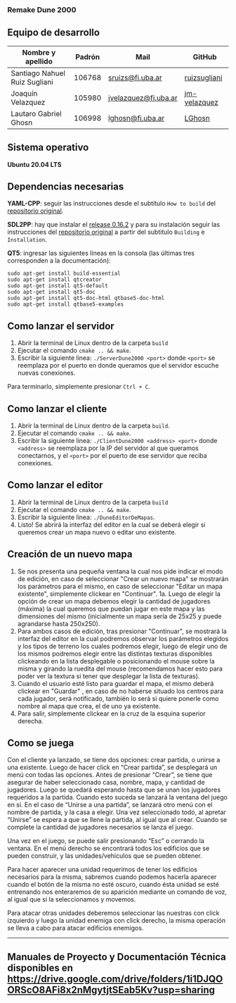 ### Remake Dune 2000

## Equipo de desarrollo

| Nombre y apellido | Padrón | Mail | GitHub |
|-------------------|--------|------|--------|
| Santiago Nahuel Ruiz Sugliani | 106768 | sruizs@fi.uba.ar | [ruizsugliani](https://github.com/ruizsugliani) |
| Joaquín Velazquez | 105980 | jvelazquez@fi.uba.ar | [jm-velazquez](https://github.com/jm-velazquez) |
| Lautaro Gabriel Ghosn | 106998 | lghosn@fi.uba.ar | [LGhosn](https://github.com/LGhosn) |

## Sistema operativo
**Ubuntu 20.04 LTS**

## Dependencias necesarias
**YAML-CPP**: seguir las instrucciones desde el subtítulo `How to build` del [repositorio original](https://github.com/jbeder/yaml-cpp).

**SDL2PP**: hay que instalar el [release 0.16.2](https://github.com/libSDL2pp/libSDL2pp/releases/tag/0.16.2) y para su instalación seguir las instrucciones del [repositorio original](https://github.com/libSDL2pp/libSDL2pp) a partir del subtitulo `Building` e `Installation`.

**QT5**: ingresar las siguientes líneas en la consola (las últimas tres corresponden a la documentación):
```
sudo apt-get install build-essential
sudo apt-get install qtcreator
sudo apt-get install qt5-default
sudo apt-get install qt5-doc
sudo apt-get install qt5-doc-html qtbase5-doc-html
sudo apt-get install qtbase5-examples
```

## Como lanzar el servidor
1. Abrir la terminal de Linux dentro de la carpeta `build`
2. Ejecutar el comando `cmake .. && make`.
3. Escribir la siguiente linea: ```./ServerDune2000 <port>``` donde `<port>` se reemplaza por el puerto en donde queramos que el servidor escuche nuevas conexiones.

Para terminarlo, simplemente presionar `Ctrl + C`.

## Como lanzar el cliente
1. Abrir la terminal de Linux dentro de la carpeta `build`.
2. Ejecutar el comando ```cmake .. && make```.
3. Escribir la siguiente linea: ```./ClientDune2000 <address> <port>``` donde `<address>` se reemplaza por la IP del servidor al que queramos conectarnos, y el `<port>` por el puerto de ese servidor que reciba conexiones.

## Como lanzar el editor
1. Abrir la terminal de Linux dentro de la carpeta `build`
2. Ejecutar el comando ```cmake .. && make```.
3. Escribir la siguiente linea: ```./DuneEditorDeMapas```.
4. Listo! Se abrirá la interfaz del editor en la cual se deberá elegir si queremos crear un mapa nuevo o editar uno existente.

## Creación de un nuevo mapa
1. Se nos presenta una pequeña ventana la cual nos pide indicar el modo de edición, en caso de seleccionar "Crear un nuevo mapa" se mostrarán los parámetros para el mismo, en caso de seleccionar "Editar un mapa existente", simplemente clickear en "Continuar".
1a. Luego de elegir la opción de crear un mapa debemos elegir la cantidad de jugadores (máxima) la cual queremos que puedan jugar en este mapa y las dimensiones del mismo (inicialmente un mapa sería de 25x25 y puede agrandarse hasta 250x250).
2. Para ambos casos de edición, tras presionar "Continuar", se mostrará la interfaz del editor en la cual podremos observar los parámetros elegidos y los tipos de terreno los cuales podremos elegir, luego de elegir uno de los mismos podremos elegir entre las distintas texturas disponibles clickeando en la lista desplegable o posicionando el mouse sobre la misma y girando la ruedita del mouse (recomendamos hacer esto para poder ver la textura si tener que desplegar la lista de texturas).
3. Cuando el usuario esté listo para guardar el mapa, el mismo deberá clickear en "Guardar" , en caso de no haberse situado los centros para cada jugador, será notificado, también lo será si quiere ponerle como nombre al mapa que crea, el de uno ya existente.
4. Para salir, simplemente clickear en la cruz de la esquina superior derecha.

## Como se juega
Con el cliente ya lanzado, se tiene dos opciones: crear partida, o unirse a una existente.
Luego de hacer click en “Crear partida”, se desplegará un menú con todas las opciones. Antes de presionar “Crear”, se tiene que asegurar de haber seleccionado casa, nombre, mapa, y cantidad de jugadores. Luego se quedará esperando hasta que se unan los jugadores requeridos a la partida. Cuando esto suceda se lanzará la ventana del juego en sí.
En el caso de “Unirse a una partida”, se lanzará otro menú con el nombre de partida, y la casa a elegir. Una vez seleccionado todo, al apretar “Unirse” se espera a que se llene la partida, al igual que al crear. Cuando se complete la cantidad de jugadores necesarios se lanza el juego.

Una vez en el juego, se puede salir presionando “Esc” o cerrando la ventana. En el menú derecho se encontrará todos los edificios que se pueden construir, y las unidades/vehiculos que se pueden obtener.

Para hacer aparecer una unidad requerimos de tener los edificios necesarios para la misma, sabremos cuando podemos hacerla aparecer cuando el botón de la misma no esté oscuro, cuando ésta unidad se esté entrenando nos enteraremos de su aparición mediante un comando de voz, al igual que si la seleccionamos y movemos.

Para atacar otras unidades deberemos seleccionar las nuestras con click izquierdo y luego la unidad enemiga con click derecho, la misma operación se lleva a cabo para atacar edificios enemigos.

---------------------------------------------------------------------------------------------------------------------------------------------------------
## Manuales de Proyecto y Documentación Técnica disponibles en https://drive.google.com/drive/folders/1i1DJQOORScO8AFi8x2nMgytjtSEab5Kv?usp=sharing
